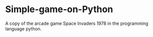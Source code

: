 # Simple-game-on-Python
A copy of the arcade game Space Invaders 1978 in the programming language python.
